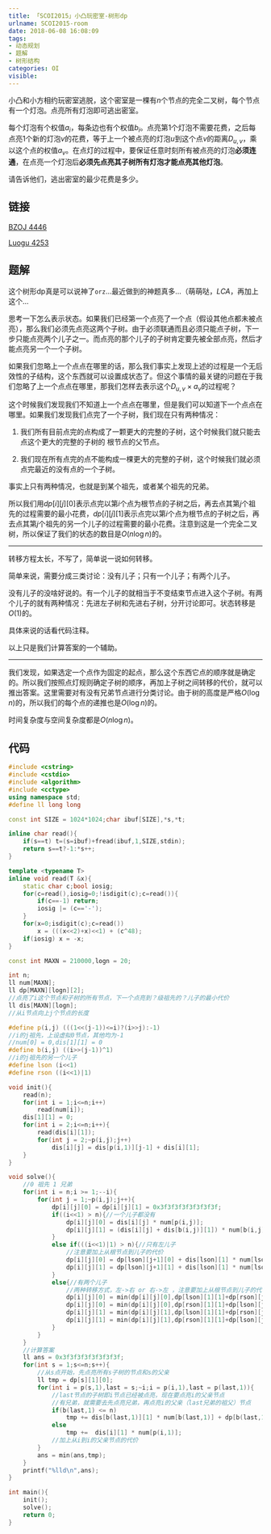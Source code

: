 ```yaml
---
title: 「SCOI2015」小凸玩密室-树形dp
urlname: SCOI2015-room
date: 2018-06-08 16:08:09
tags:
- 动态规划
- 题解
- 树形结构
categories: OI
visible:
---
```


小凸和小方相约玩密室逃脱，这个密室是一棵有$n$个节点的完全二叉树，每个节点有一个灯泡。点亮所有灯泡即可逃出密室。

每个灯泡有个权值$a_i$，每条边也有个权值$b_i$。点亮第$1$个灯泡不需要花费，之后每点亮$1$个新的灯泡$v$的花费，等于上一个被点亮的灯泡$u$到这个点$v$的距离$D_{u,v}$，乘以这个点的权值$a_v$。在点灯的过程中，要保证任意时刻所有被点亮的灯泡**必须连通**，在点亮一个灯泡后**必须先点亮其子树所有灯泡才能点亮其他灯泡**。

请告诉他们，逃出密室的最少花费是多少。

<!-- more -->

## 链接

[BZOJ 4446](https://www.lydsy.com/JudgeOnline/problem.php?id=4446)

[Luogu 4253](https://www.luogu.org/problemnew/show/P4253)

## 题解

这个树形dp真是可以说神了`orz`...最近做到的神题真多...（萌萌哒，$LCA$，再加上这个...

思考一下怎么表示状态。如果我们已经第一个点亮了一个点（假设其他点都未被点亮），那么我们必须先点亮这两个子树。由于必须联通而且必须只能点子树，下一步只能点亮两个儿子之一。而点亮的那个儿子的子树肯定要先被全部点亮，然后才能点亮另一个一个子树。

如果我们忽略上一个点点在哪里的话，那么我们事实上发现上述的过程是一个无后效性的子结构，这个东西就可以设置成状态了。但这个事情的最关键的问题在于我们忽略了上一个点点在哪里，那我们怎样去表示这个$D_{u,v} \times a_v$的过程呢？

这个时候我们发现我们不知道上一个点点在哪里，但是我们可以知道下一个点点在哪里。如果我们发现我们点完了一个子树，我们现在只有两种情况：

1. 我们所有目前点完的点构成了一颗更大的完整的子树，这个时候我们就只能去点这个更大的完整的子树的
根节点的父节点。

2. 我们现在所有点完的点不能构成一棵更大的完整的子树，这个时候我们就必须点完最近的没有点的一个子树。

事实上只有两种情况，也就是到某个祖先，或者某个祖先的兄弟。

所以我们用$dp[i][j][0]$表示点完以第$i$个点为根节点的子树之后，再去点其第$j$个祖先的过程需要的最小花费，$dp[i][j][1]$表示点完以第$i$个点为根节点的子树之后，再去点其第$j$个祖先的另一个儿子的过程需要的最小花费。注意到这是一个完全二叉树，所以保证了我们的状态的数目是$O(n \log{n})$的。

- - -

转移方程太长，不写了，简单说一说如何转移。

简单来说，需要分成三类讨论：没有儿子；只有一个儿子；有两个儿子。

没有儿子的没啥好说的。有一个儿子的就相当于不变结束节点进入这个子树。有两个儿子的就有两种情况：先进左子树和先进右子树，分开讨论即可。状态转移是$O(1)$的。

具体来说的话看代码注释。

以上只是我们计算答案的一个辅助。

- - -

我们发现，如果选定一个点作为固定的起点，那么这个东西它点的顺序就是确定的。所以我们按照点灯规则确定子树的顺序，再加上子树之间转移的代价，就可以推出答案。这里需要对有没有兄弟节点进行分类讨论。由于树的高度是严格$O(\log n)$的，所以我们的每个点的递推也是$O(\log n)$的。

时间复杂度与空间复杂度都是$O(n \log n)$。


## 代码


```cpp
#include <cstring>
#include <cstdio>
#include <algorithm>
#include <cctype>
using namespace std;
#define ll long long

const int SIZE = 1024*1024;char ibuf[SIZE],*s,*t;

inline char read(){
    if(s==t) t=(s=ibuf)+fread(ibuf,1,SIZE,stdin);
    return s==t?-1:*s++;
}

template <typename T>
inline void read(T &x){
    static char c;bool iosig;
    for(c=read(),iosig=0;!isdigit(c);c=read()){
        if(c==-1) return;
        iosig |= (c=='-');
    }
    for(x=0;isdigit(c);c=read())
        x = (((x<<2)+x)<<1) + (c^48);
    if(iosig) x = -x;
}

const int MAXN = 210000,logn = 20;

int n;
ll num[MAXN]; 
ll dp[MAXN][logn][2];
//点亮了i这个节点和子树的所有节点，下一个点亮到？级祖先的？儿子的最小代价 
ll dis[MAXN][logn];
//从i节点向上j个节点的长度 

#define p(i,j) (((1<<(j-1))<=i)?(i>>j):-1)
//i的j祖先，上设虚拟0节点，其他均为-1
//num[0] = 0,dis[1][1] = 0
#define b(i,j) ((i>>(j-1))^1)
//i的j祖先的另一个儿子
#define lson (i<<1)
#define rson ((i<<1)|1)

void init(){
    read(n);
    for(int i = 1;i<=n;i++)
        read(num[i]);
    dis[1][1] = 0;
    for(int i = 2;i<=n;i++){
        read(dis[i][1]);
        for(int j = 2;~p(i,j);j++)
            dis[i][j] = dis[p(i,1)][j-1] + dis[i][1];
    }
}

void solve(){
    //0 祖先 1 兄弟 
    for(int i = n;i >= 1;--i){
        for(int j = 1;~p(i,j);j++){
            dp[i][j][0] = dp[i][j][1] = 0x3f3f3f3f3f3f3f3f;
            if((i<<1) > n){//一个儿子都没有 
                dp[i][j][0] = dis[i][j] * num[p(i,j)];
                dp[i][j][1] = (dis[i][j] + dis[b(i,j)][1]) * num[b(i,j)];
            }
            else if(((i<<1)|1) > n){//只有左儿子 
            	//注意要加上从根节点到儿子的代价
                dp[i][j][0] = dp[lson][j+1][0] + dis[lson][1] * num[lson];
                dp[i][j][1] = dp[lson][j+1][1] + dis[lson][1] * num[lson];
            }
            else{//有两个儿子
            	//两种转移方式，左->右 or 右->左 ，注意要加上从根节点到儿子的代价
                dp[i][j][0] = min(dp[i][j][0],dp[lson][1][1]+dp[rson][j+1][0] + dis[lson][1] * num[lson]);
                dp[i][j][0] = min(dp[i][j][0],dp[rson][1][1]+dp[lson][j+1][0] + dis[rson][1] * num[rson]);
                dp[i][j][1] = min(dp[i][j][1],dp[lson][1][1]+dp[rson][j+1][1] + dis[lson][1] * num[lson]);
                dp[i][j][1] = min(dp[i][j][1],dp[rson][1][1]+dp[lson][j+1][1] + dis[rson][1] * num[rson]);
            }
        }
    }
    //计算答案
    ll ans = 0x3f3f3f3f3f3f3f3f;
    for(int s = 1;s<=n;s++){
    	//从s点开始，先点亮所有s子树的节点和s的父亲
        ll tmp = dp[s][1][0];
        for(int i = p(s,1),last = s;~i;i = p(i,1),last = p(last,1)){
            //last节点的子树即i节点已经被点亮，现在要点亮i的父亲节点
            //有兄弟，就需要去先点亮兄弟，再点亮i的父亲（last兄弟的祖父）节点
            if(b(last,1) <= n)
            	tmp += dis[b(last,1)][1] * num[b(last,1)] + dp[b(last,1)][2][0];
            else
                tmp +=  dis[i][1] * num[p(i,1)];
        	//加上从i到i的父亲节点的代价
        }
        ans = min(ans,tmp);
    }
    printf("%lld\n",ans);
}

int main(){
    init();
    solve();
    return 0;
}
```

